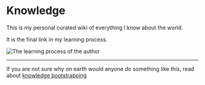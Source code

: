 # Knowledge

This is my personal curated wiki of everything I know about the world. 

It is the final link in my learning process. 

![The learning process of the author](https://imgur.com/apve8QGl.png)

---

If you are not sure why on earth would anyone do something like this, read about [knowledge bootstrapping](https://medium.com/@nikitavoloboev/knowledge-bootstrapping-36c97e0dee19)